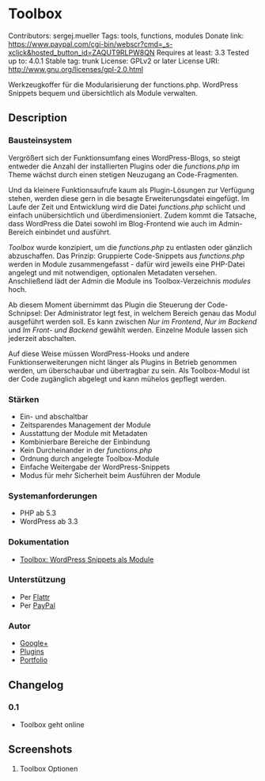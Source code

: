# Toolbox #
Contributors: sergej.mueller
Tags: tools, functions, modules
Donate link: https://www.paypal.com/cgi-bin/webscr?cmd=_s-xclick&hosted_button_id=ZAQUT9RLPW8QN
Requires at least: 3.3
Tested up to: 4.0.1
Stable tag: trunk
License: GPLv2 or later
License URI: http://www.gnu.org/licenses/gpl-2.0.html

Werkzeugkoffer für die Modularisierung der functions.php. WordPress Snippets bequem und übersichtlich als Module verwalten.

## Description ##

### Bausteinsystem ###
Vergrößert sich der Funktionsumfang eines WordPress-Blogs, so steigt entweder die Anzahl der installierten Plugins oder die *functions.php* im Theme wächst durch einen stetigen Neuzugang an Code-Fragmenten.

Und da kleinere Funktionsaufrufe kaum als Plugin-Lösungen zur Verfügung stehen, werden diese gern in die besagte Erweiterungsdatei eingefügt. Im Laufe der Zeit und Entwicklung wird die Datei *functions.php* schlicht und einfach unübersichtlich und überdimensioniert. Zudem kommt die Tatsache, dass WordPress die Datei sowohl im Blog-Frontend wie auch im Admin-Bereich einbindet und ausführt.

*Toolbox* wurde konzipiert, um die *functions.php* zu entlasten oder gänzlich abzuschaffen. Das Prinzip: Gruppierte Code-Snippets aus *functions.php* werden in Module zusammengefasst - dafür wird jeweils eine PHP-Datei angelegt und mit notwendigen, optionalen Metadaten versehen. Anschließend lädt der Admin die Module ins Toolbox-Verzeichnis *modules* hoch.

Ab diesem Moment übernimmt das Plugin die Steuerung der Code-Schnipsel: Der Administrator legt fest, in welchem Bereich genau das Modul ausgeführt werden soll. Es kann zwischen *Nur im Frontend*, *Nur im Backend* und *Im Front- und Backend* gewählt werden. Einzelne Module lassen sich jederzeit abschalten.

Auf diese Weise müssen WordPress-Hooks und andere Funktionserweiterungen nicht länger als Plugins in Betrieb genommen werden, um überschaubar und übertragbar zu sein. Als Toolbox-Modul ist der Code zugänglich abgelegt und kann mühelos gepflegt werden.

### Stärken ###
* Ein- und abschaltbar
* Zeitsparendes Management der Module
* Ausstattung der Module mit Metadaten
* Kombinierbare Bereiche der Einbindung
* Kein Durcheinander in der *functions.php*
* Ordnung durch angelegte Toolbox-Module
* Einfache Weitergabe der WordPress-Snippets
* Modus für mehr Sicherheit beim Ausführen der Module

### Systemanforderungen ###
* PHP ab 5.3
* WordPress ab 3.3

### Dokumentation ###
* [Toolbox: WordPress Snippets als Module](http://playground.ebiene.de/toolbox-wordpress-plugin/ "Toolbox: WordPress Snippets als Module")

### Unterstützung ###
* Per [Flattr](https://flattr.com/thing/818f7271bb99b074f3e0d749db181f17)
* Per [PayPal](https://www.paypal.com/cgi-bin/webscr?cmd=_s-xclick&hosted_button_id=ZAQUT9RLPW8QN)

### Autor ###
* [Google+](https://plus.google.com/110569673423509816572 "Google+")
* [Plugins](http://wpcoder.de "Plugins")
* [Portfolio](http://ebiene.de "Portfolio")



## Changelog ##

### 0.1 ###
* Toolbox geht online



## Screenshots ##

1. Toolbox Optionen
